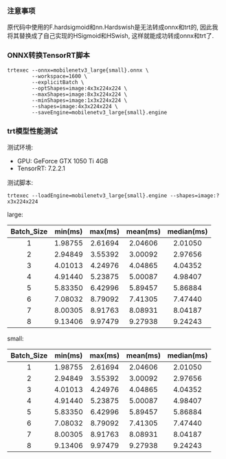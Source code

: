 ### 注意事项
原代码中使用的F.hardsigmoid和nn.Hardswish是无法转成onnx和trt的, 因此我将其替换成了自己实现的HSigmoid和HSwish, 这样就能成功转成onnx和trt了.

### ONNX转换TensorRT脚本

```shell script
trtexec --onnx=mobilenetv3_large{small}.onnx \
        --workspace=1600 \
        --explicitBatch \
        --optShapes=image:4x3x224x224 \
        --maxShapes=image:8x3x224x224 \
        --minShapes=image:1x3x224x224 \
        --shapes=image:4x3x224x224 \
        --saveEngine=mobilenetv3_large{small}.engine
```

### trt模型性能测试

测试环境:
- GPU: GeForce GTX 1050 Ti 4GB
- TensorRT: 7.2.2.1

测试脚本:

```shell script
trtexec --loadEngine=mobilenetv3_large{small}.engine --shapes=image:?x3x224x224
```

large:

| Batch_Size | min(ms) | max(ms) | mean(ms) | median(ms) |
|:----:|:----:|:----:|:----:|:----:|
| 1 | 1.98755 | 2.61694 | 2.04606 | 2.01050 |
| 2 | 2.94849 | 3.55392 | 3.00092 | 2.97656 |
| 3 | 4.01013 | 4.24976 | 4.04865 | 4.04352 |
| 4 | 4.91440 | 5.23875 | 5.00087 | 4.98407 |
| 5 | 5.83350 | 6.42996 | 5.89457 | 5.86884 |
| 6 | 7.08032 | 8.79092 | 7.41305 | 7.47440 |
| 7 | 8.00305 | 8.91763 | 8.08931 | 8.04187 |
| 8 | 9.13406 | 9.97479 | 9.27938 | 9.24243 |

small:

| Batch_Size | min(ms) | max(ms) | mean(ms) | median(ms) |
|:----:|:----:|:----:|:----:|:----:|
| 1 | 1.98755 | 2.61694 | 2.04606 | 2.01050 |
| 2 | 2.94849 | 3.55392 | 3.00092 | 2.97656 |
| 3 | 4.01013 | 4.24976 | 4.04865 | 4.04352 |
| 4 | 4.91440 | 5.23875 | 5.00087 | 4.98407 |
| 5 | 5.83350 | 6.42996 | 5.89457 | 5.86884 |
| 6 | 7.08032 | 8.79092 | 7.41305 | 7.47440 |
| 7 | 8.00305 | 8.91763 | 8.08931 | 8.04187 |
| 8 | 9.13406 | 9.97479 | 9.27938 | 9.24243 |
